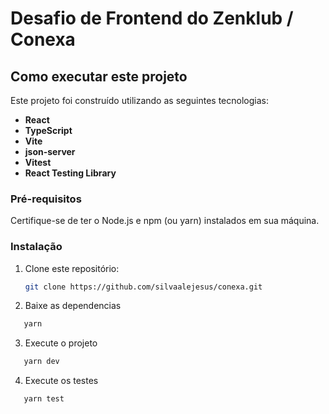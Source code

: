 # Desafio de Frontend do Zenklub / Conexa

## Como executar este projeto

Este projeto foi construído utilizando as seguintes tecnologias:

- **React**
- **TypeScript**
- **Vite**
- **json-server**
- **Vitest**
- **React Testing Library**

### Pré-requisitos

Certifique-se de ter o Node.js e npm (ou yarn) instalados em sua máquina.

### Instalação

1. Clone este repositório:
   ```bash
   git clone https://github.com/silvaalejesus/conexa.git
   ```
2. Baixe as dependencias

```bash
   yarn
```

3. Execute o projeto

```bash
   yarn dev
```

4. Execute os testes

```bash
   yarn test
```
